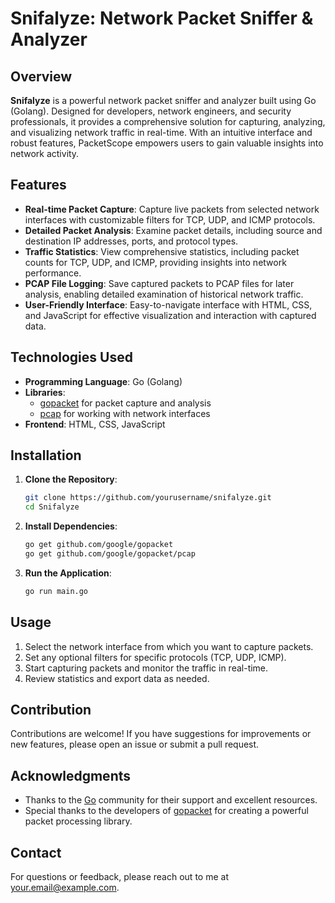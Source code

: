 <h1>Snifalyze: Network Packet Sniffer & Analyzer</h1>

## Overview
**Snifalyze** is a powerful network packet sniffer and analyzer built using Go (Golang). Designed for developers, network engineers, and security professionals, it provides a comprehensive solution for capturing, analyzing, and visualizing network traffic in real-time. With an intuitive interface and robust features, PacketScope empowers users to gain valuable insights into network activity.

## Features

- **Real-time Packet Capture**: Capture live packets from selected network interfaces with customizable filters for TCP, UDP, and ICMP protocols.
- **Detailed Packet Analysis**: Examine packet details, including source and destination IP addresses, ports, and protocol types.
- **Traffic Statistics**: View comprehensive statistics, including packet counts for TCP, UDP, and ICMP, providing insights into network performance.
- **PCAP File Logging**: Save captured packets to PCAP files for later analysis, enabling detailed examination of historical network traffic.
- **User-Friendly Interface**: Easy-to-navigate interface with HTML, CSS, and JavaScript for effective visualization and interaction with captured data.

## Technologies Used

- **Programming Language**: Go (Golang)
- **Libraries**: 
  - [gopacket](https://github.com/google/gopacket) for packet capture and analysis
  - [pcap](https://github.com/google/gopacket/pcap) for working with network interfaces
- **Frontend**: HTML, CSS, JavaScript

## Installation

1. **Clone the Repository**:
    ```bash
    git clone https://github.com/yourusername/snifalyze.git
    cd Snifalyze
    ```

2. **Install Dependencies**:
    ```bash
    go get github.com/google/gopacket
    go get github.com/google/gopacket/pcap
    ```

3. **Run the Application**:
    ```bash
    go run main.go
    ```

## Usage

1. Select the network interface from which you want to capture packets.
2. Set any optional filters for specific protocols (TCP, UDP, ICMP).
3. Start capturing packets and monitor the traffic in real-time.
4. Review statistics and export data as needed.

## Contribution

Contributions are welcome! If you have suggestions for improvements or new features, please open an issue or submit a pull request.

## Acknowledgments

- Thanks to the [Go](https://golang.org/) community for their support and excellent resources.
- Special thanks to the developers of [gopacket](https://github.com/google/gopacket) for creating a powerful packet processing library.

## Contact

For questions or feedback, please reach out to me at [your.email@example.com](mailto:your.email@example.com).

